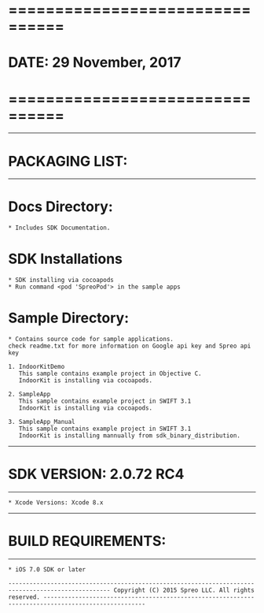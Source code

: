 
# ================================ #
#  DATE: 29 November, 2017   
# ================================ #

---------------------------------------------------------------------------------------------------------
# PACKAGING LIST:
____________________________________

# Docs Directory:
	* Includes SDK Documentation.

# SDK Installations
	* SDK installing via cocoapods
    * Run command <pod 'SpreoPod'> in the sample apps

# Sample Directory:
    * Contains source code for sample applications.
    check readme.txt for more information on Google api key and Spreo api key

    1. IndoorKitDemo
       This sample contains example project in Objective C.
       IndoorKit is installing via cocoapods. 

    2. SampleApp
       This sample contains example project in SWIFT 3.1
       IndoorKit is installing via cocoapods. 

    3. SampleApp_Manual
       This sample contains example project in SWIFT 3.1
       IndoorKit is installing mannually from sdk_binary_distribution. 

---------------------------------------------------------------------------------------------------------
# SDK VERSION: 2.0.72 RC4
____________________________________

    * Xcode Versions: Xcode 8.x

---------------------------------------------------------------------------------------------------------
# BUILD REQUIREMENTS:
____________________________________

    * iOS 7.0 SDK or later

`---------------------------------------------------------------------------------------------------
    Copyright (C) 2015 Spreo LLC. All rights reserved.
 ---------------------------------------------------------------------------------------------------`
